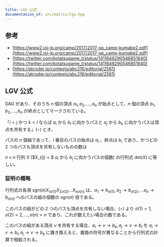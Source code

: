 ```yaml
---
title: LGV 公式
documentation_of: src/matrix/lgv.hpp
---
```


## 参考
- [https://www2.ioi-jp.org/camp/2017/2017-sp_camp-kumabe2.pdf](https://www2.ioi-jp.org/camp/2017/2017-sp_camp-kumabe2.pdf)
- [https://twitter.com/kotatsugame_t/status/1411648290546851840](https://twitter.com/kotatsugame_t/status/1411648290546851840)
- [https://atcoder.jp/contests/abc216/editorial/2561](https://atcoder.jp/contests/abc216/editorial/2561)


## LGV 公式
DAG があり、そのうち $n$ 個の頂点 $a_1, a_2, \dots, a_n$ が始点として、$n$ 個の頂点 $b_1, b_2, \dots, b_n$ が終点としてマークされている。

「$i < j$ かつ $k < l$ ならば $a_i$ から $b_l$ に向かうパスと $a_j$ から $b_k$ に向かうパスは頂点を共有する」($\star$) とき、

パスの $n$ 個組であって、$i$ 番目のパスの始点は $a_i$ 、終点は $b_i$ であり、かつどの $2$ つのパスも頂点を共有しないものの数は

$n \times n$ 行列 $X$ ($X_{ij} = $ $a_i$ から $b_j$ に向かうパスの個数) の行列式 $\mathrm{det}(X)$ に等しい。

### 証明の概略
行列式の各項 $\mathrm{sgn} (\sigma) X_{1 \sigma(1)} X_{2 \sigma(2)} \dots X_{n \sigma(n)}$ は、$a_1 \to b_{\sigma(1)}, a_2 \to b_{\sigma(2)}, \dots a_n \to b_{\sigma(n)}$ へのパスの組の個数の $\mathrm{sgn} (\sigma)$ 倍である。

このパスの組がどの $2$ つのパスも頂点を共有しない場合、($\star$) より $\sigma(1) = 1, \sigma(2) = 2, \dots, \sigma(n) = n$ であり、これが数えたい場合の数である。

このパスの組がある頂点 $v$ を共有する場合、$a_i \to v \to b_k, a_j \to v \to b_l$ を $a_i \to v \to b_l, a_j \to v \to b_k$ に置き換えると、置換の符号が異なることから行列式の計算で相殺される。
